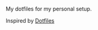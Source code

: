 My dotfiles for my personal setup.

Inspired by [Dotfiles](https://missing.csail.mit.edu/2019/dotfiles)
